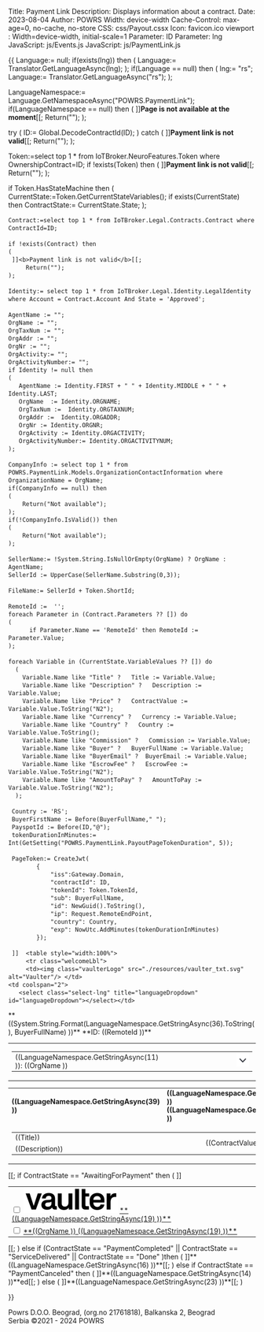 ﻿Title: Payment Link
Description: Displays information about a contract.
Date: 2023-08-04
Author: POWRS
Width: device-width
Cache-Control: max-age=0, no-cache, no-store
CSS: css/Payout.cssx
Icon: favicon.ico
viewport : Width=device-width, initial-scale=1
Parameter: ID
Parameter: lng
JavaScript: js/Events.js
JavaScript: js/PaymentLink.js

<main class="border-radius">
<meta name="viewport" content="width=device-width, initial-scale=1" />
<div class="container">
<div class="content">
{{
  Language:= null;
if(exists(lng)) then 
(
  Language:= Translator.GetLanguageAsync(lng);
);
if(Language == null) then 
(
 lng:= "rs";
 Language:= Translator.GetLanguageAsync("rs");
);

LanguageNamespace:= Language.GetNamespaceAsync("POWRS.PaymentLink");
if(LanguageNamespace == null) then 
(
 ]]<b>Page is not available at the moment</b>[[;
 Return("");
);

try
(
 ID:= Global.DecodeContractId(ID);
)
catch
(
    ]]<b>Payment link is not valid</b>[[;
  Return("");
);

Token:=select top 1 * from IoTBroker.NeuroFeatures.Token where OwnershipContract=ID;
if !exists(Token) then
(
  ]]<b>Payment link is not valid</b>[[;
  Return("");
);

if Token.HasStateMachine then
(
    CurrentState:=Token.GetCurrentStateVariables();
    if exists(CurrentState) then
        ContractState:= CurrentState.State;
);

    Contract:=select top 1 * from IoTBroker.Legal.Contracts.Contract where ContractId=ID;
   
    if !exists(Contract) then
    (
     ]]<b>Payment link is not valid</b>[[;
         Return("");
    );

    Identity:= select top 1 * from IoTBroker.Legal.Identity.LegalIdentity where Account = Contract.Account And State = 'Approved';

    AgentName := "";
    OrgName := "";   
    OrgTaxNum := ""; 
    OrgAddr := "";
    OrgNr := "";
    OrgActivity:= "";
    OrgActivityNumber:= "";
    if Identity != null then 
    (
       AgentName := Identity.FIRST + " " + Identity.MIDDLE + " " + Identity.LAST;
       OrgName  := Identity.ORGNAME;
       OrgTaxNum :=  Identity.ORGTAXNUM;
       OrgAddr :=  Identity.ORGADDR;
       OrgNr := Identity.ORGNR;
       OrgActivity := Identity.ORGACTIVITY;
       OrgActivityNumber:= Identity.ORGACTIVITYNUM;
    );
     
    CompanyInfo := select top 1 * from POWRS.PaymentLink.Models.OrganizationContactInformation where OrganizationName = OrgName;
    if(CompanyInfo == null) then 
    (
        Return("Not available");
    );
    if(!CompanyInfo.IsValid()) then 
    (
        Return("Not available");
    );

    SellerName:= !System.String.IsNullOrEmpty(OrgName) ? OrgName : AgentName;
    SellerId := UpperCase(SellerName.Substring(0,3)); 

    FileName:= SellerId + Token.ShortId;
    
    RemoteId :=  '';
    foreach Parameter in (Contract.Parameters ?? []) do 
    (
          if Parameter.Name == 'RemoteId' then RemoteId := Parameter.Value;
    );

    foreach Variable in (CurrentState.VariableValues ?? []) do 
      (
        Variable.Name like "Title" ?   Title := Variable.Value;
        Variable.Name like "Description" ?   Description := Variable.Value;
        Variable.Name like "Price" ?   ContractValue := Variable.Value.ToString("N2");
        Variable.Name like "Currency" ?   Currency := Variable.Value;
        Variable.Name like "Country" ?   Country := Variable.Value.ToString();
        Variable.Name like "Commission" ?   Commission := Variable.Value;
        Variable.Name like "Buyer" ?   BuyerFullName := Variable.Value;
        Variable.Name like "BuyerEmail" ?  BuyerEmail := Variable.Value;
        Variable.Name like "EscrowFee" ?   EscrowFee := Variable.Value.ToString("N2");
        Variable.Name like "AmountToPay" ?   AmountToPay := Variable.Value.ToString("N2");
      );

     Country := 'RS';
     BuyerFirstName := Before(BuyerFullName," ");
     PayspotId := Before(ID,"@");
     tokenDurationInMinutes:= Int(GetSetting("POWRS.PaymentLink.PayoutPageTokenDuration", 5));

     PageToken:= CreateJwt(
            {
                "iss":Gateway.Domain, 
                "contractId": ID,
                "tokenId": Token.TokenId,
                "sub": BuyerFullName, 
                "id": NewGuid().ToString(),
                "ip": Request.RemoteEndPoint,
                "country": Country,
                "exp": NowUtc.AddMinutes(tokenDurationInMinutes)
            });

     ]]  <table style="width:100%">
         <tr class="welcomeLbl">   
         <td><img class="vaulterLogo" src="./resources/vaulter_txt.svg" alt="Vaulter"/> </td>
    <td coolspan="2">
       <select class="select-lng" title="languageDropdown" id="languageDropdown"></select></td>
  </tr>
   <tr>
     <td>**((System.String.Format(LanguageNamespace.GetStringAsync(36).ToString(), BuyerFullName) ))**</td>
      <td style="text-align:right">**ID: ((RemoteId ))**</td>
</tr>
</table>

<input type="hidden" value="((lng ))" id="prefferedLanguage"/>
<input type="hidden" value="((PageToken ))" id="jwt"/>
<input type="hidden" value="POWRS.PaymentLink" id="Namespace"/>

<input type="hidden" value="((LanguageNamespace.GetStringAsync(10) ))" id="SelectedAccountOk"/>
<input type="hidden" value="((LanguageNamespace.GetStringAsync(24) ))" id="SelectedAccountNotOk"/>
<input type="hidden" value="((LanguageNamespace.GetStringAsync(25) ))" id="QrCodeScanMessage"/>
<input type="hidden" value="((LanguageNamespace.GetStringAsync(26) ))" id="QrCodeScanTitle"/>
<input type="hidden" value="((LanguageNamespace.GetStringAsync(27) ))" id="TransactionCompleted"/>
<input type="hidden" value="((LanguageNamespace.GetStringAsync(28) ))" id="TransactionFailed"/>
<input type="hidden" value="((LanguageNamespace.GetStringAsync(29) ))" id="TransactionInProgress"/>
<input type="hidden" value="((LanguageNamespace.GetStringAsync(30) ))" id="OpenLinkOnPhoneMessage"/>
<input type="hidden" value="((LanguageNamespace.GetStringAsync(47) ))" id="SessionTokenExpired"/>

<input type="hidden" value="((Request.RemoteEndPoint))" id="currentIp"/>
<input type="hidden" value="((BuyerFullName))" id="buyerFullName"/>
<input type="hidden" value="((BuyerEmail))" id="buyerEmail"/>
<input type="hidden" value="((FileName))" id="fileName"/>
<input type="hidden" value="((Country ))" id="country"/>

<div class="payment-details">
   <table style="width:100%">
      <tr id="tr_summary">
         <td class="item border-radius">
            <table style="vertical-align:middle; width:100%;">
               <tr id="tr_seller_info">
                  <td style="width:50%">((LanguageNamespace.GetStringAsync(11) )): ((OrgName ))</td>
                  <td style="width:40%"></td>
                  <td style="width:10%;text-align:right"><img id="expand_img" class="logo_expand"  src="./resources/expand-down.svg" alt=""  onclick="ExpandSellerDetails()"/></td>
               </tr>
                <tr id="tr_seller_dtl" style="display:none"  class="agent-info">
                 <td>
                    <div class="agent-contact-info">
			<p>((OrgAddr ))test</p>
		        <p>((CompanyInfo.PhoneNumber ))</p>
                        <p>((CompanyInfo.Email ))</p>
                        <p>((MarkdownEncode(CompanyInfo.WebAddress) ))</p>
                    </div>
                  </td>
 		  <td colspan="2" > 
                    <div style="float: right;" align="right" class="agent-detail">
			<p>((LanguageNamespace.GetStringAsync(58) )): ((OrgNr ))</p>
		        <p>((LanguageNamespace.GetStringAsync(60) )): (( OrgActivity))</p>
                        <p>((LanguageNamespace.GetStringAsync(61) )): (( OrgActivityNumber))</p>
                        <p>((LanguageNamespace.GetStringAsync(56) )): (( OrgTaxNum))</p>
                    </div>
                  </td>
               </tr>
            </table>
         </td>
      </tr>
   </table>

   <table style="width:100%">
      <tr id="tr_header" class="table-row">
         <td class="item-header"><strong>((LanguageNamespace.GetStringAsync(39) ))<strong></td>
         <td class="price-header"><strong>((LanguageNamespace.GetStringAsync(40) )) ((LanguageNamespace.GetStringAsync(54) ))<strong></td>
      </tr>
      <tr id="tr_header_title">
         <td colspan="2" class="item border-radius">
            <table style="vertical-align:middle; width:100%;">
               <tr>
                  <td style="width:80%;"> ((Title))</td>
                  <td class="itemPrice" rowspan="2">((ContractValue))
                  <td>
                  <td style="width:10%;" rowspan="2" class="currencyLeft"> ((Currency )) </td>
               </tr>
               <tr>
                  <td style="width:70%"> ((Description))</td>
               </tr>
            </table>
         </td>
      </tr>
   </table>
</div>
<div class="spaceItem"></div>
[[;
if ContractState == "AwaitingForPayment" then 
(
]] 
<div class="vaulter-details">
<table style="width:100%">
 <tr>
  <td colspan="3">
     <input type="checkbox" id="termsAndCondition" name="termsAndCondition" onclick="UserAgree();"> 
     <label for="termsAndCondition"> 
        <img class="logo_small" for="termsAndCondition" src="./resources/vaulter_txt.svg" alt="Vaulter"/> 
        <a href="TermsAndCondition.html" target="_blank">**((LanguageNamespace.GetStringAsync(19) ))**</a></label>    
 </td>
 </tr>
 <tr >
   <td colspan="3">
     <input type="checkbox" id="termsAndConditionAgency" name="termsAndCondition" onclick="UserAgree();"> 
     <label for="termsAndConditionAgency"> 
       <a href="((CompanyInfo.TermsAndConditions ))" target="_blank">**((OrgName )) ((LanguageNamespace.GetStringAsync(19) ))**</a></label>    
    </td>
 </tr>
 </table>
</div>
<div class="spaceItem"></div>


<div class="payment-method-rs"  id="ctn-payment-method-rs" style="display:none">
  <table style="width:100%; text-align:center">
    <tr>
      <td>
        <button id="payspot-submit" class="stripe-button" disabled="disabled" onclick="StartPayment()">Pay now</button>
      </td>
    </tr>
    <tr id="tr_spinner" style="display: none;">
      <td>
        <img src="../resources/spin.svg" alt="loadingSpinner">
      </td>
    </tr>
    <tr>
      <td>
        <iframe id="payspot_iframe" class="payspot_iframe" style="display:none"></iframe>
      </td>
    </tr>
  </table>
</div>
   [[;
)
else if (ContractState == "PaymentCompleted" || ContractState == "ServiceDelivered" || ContractState == "Done" )then 
(
]]**((LanguageNamespace.GetStringAsync(16) ))**[[;
)
else if ContractState == "PaymentCanceled" then 
(
]]**((LanguageNamespace.GetStringAsync(14) ))**ed[[;
)
else 
(
]]**((LanguageNamespace.GetStringAsync(23) ))**[[;
)



}}

</div>
</main>

<div class="footer-parent">
  <div class="footer">
   Powrs D.O.O. Beograd, (org.no 21761818), Balkanska 2, Beograd <br/>Serbia ©2021 - 2024 POWRS
  </div>
</div>
</div>